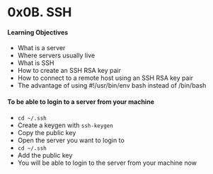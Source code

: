 # 0x0B. SSH
#### Learning Objectives
- What is a server
- Where servers usually live
- What is SSH
- How to create an SSH RSA key pair
- How to connect to a remote host using an SSH RSA key pair
- The advantage of using #!/usr/bin/env bash instead of /bin/bash

####  To be able to login to a server from your machine
- ```cd ~/.ssh```
- Create a keygen with ```ssh-keygen```
- Copy the public key
- Open the server you want to login to
- ```cd ~/.ssh```
- Add the public key
- You will be able to login to the server from your machine now
